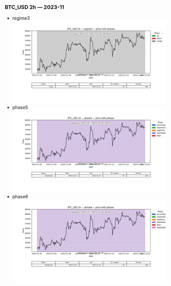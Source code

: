 ### BTC_USD 2h — 2023-11

- regime3
![BTC_USD_2h_regime3_2023-11_phase_price.png](outputs/fourier/phase_monthly/BTC_USD/2h/2023/2023-11/BTC_USD_2h_regime3_2023-11_phase_price.png)
- phase5
![BTC_USD_2h_phase5_2023-11_phase_price.png](outputs/fourier/phase_monthly/BTC_USD/2h/2023/2023-11/BTC_USD_2h_phase5_2023-11_phase_price.png)
- phase6
![BTC_USD_2h_phase6_2023-11_phase_price.png](outputs/fourier/phase_monthly/BTC_USD/2h/2023/2023-11/BTC_USD_2h_phase6_2023-11_phase_price.png)